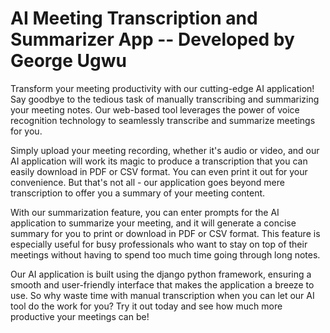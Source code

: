 # AI Meeting Transcription and Summarizer App -- Developed by George Ugwu

Transform your meeting productivity with our cutting-edge AI application! Say goodbye to the tedious task of manually transcribing and summarizing your meeting notes. 
Our web-based tool leverages the power of voice recognition technology to seamlessly transcribe and summarize meetings for you.

Simply upload your meeting recording, whether it's audio or video, and our AI application will work its magic to produce a transcription that you can easily download in PDF or CSV format. 
You can even print it out for your convenience. But that's not all - our application goes beyond mere transcription to offer you a summary of your meeting content.

With our summarization feature, you can enter prompts for the AI application to summarize your meeting, and it will generate a concise summary for you to print or download in PDF or CSV format. 
This feature is especially useful for busy professionals who want to stay on top of their meetings without having to spend too much time going through long notes.

Our AI application is built using the django python framework, ensuring a smooth and user-friendly interface that makes the application a breeze to use. 
So why waste time with manual transcription when you can let our AI tool do the work for you? Try it out today and see how much more productive your meetings can be!

